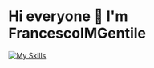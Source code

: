 ### <h1> Hi everyone 👋 I'm FrancescoIMGentile </h1>
[![My Skills](https://skillicons.dev/icons?i=js,html,css,tailwind,react,nodejs,express,mongodb,postman,git)](https://skillicons.dev)
<!--
**FrancescoIMGentile/FrancescoIMGentile** is a ✨ _special_ ✨ repository because its `README.md` (this file) appears on your GitHub profile.

Here are some ideas to get you started:

- 🔭 I’m currently working on ...
- 🌱 I’m currently learning ...
- 👯 I’m looking to collaborate on ...
- 🤔 I’m looking for help with ...
- 💬 Ask me about ...
- 📫 How to reach me: ...
- 😄 Pronouns: ...
- ⚡ Fun fact: ...
-->
